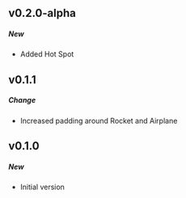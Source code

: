 ## v0.2.0-alpha
##### New
  - Added Hot Spot

## v0.1.1
##### Change
  - Increased padding around Rocket and Airplane

## v0.1.0
##### New
  - Initial version
